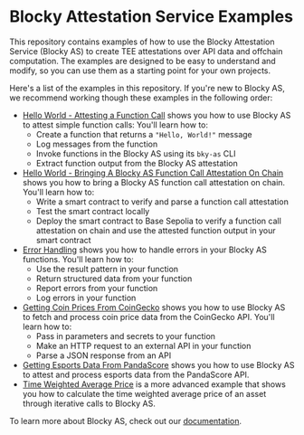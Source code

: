 # Blocky Attestation Service Examples

This repository contains examples of how to use the Blocky Attestation
Service (Blocky AS) to create TEE attestations over API data and offchain
computation. The examples are designed to be easy to understand and modify, so
you can use them as a starting point for your own projects.

Here's a list of the examples in this repository.
If you're new to Blocky AS, we recommend working though these examples in the
following order:

- [Hello World - Attesting a Function Call](./hello_world_attest_fn_call) shows
  you how to use Blocky AS to attest simple function calls: You'll learn how to:
   - Create a function that returns a `"Hello, World!"` message
   - Log messages from the function
   - Invoke functions in the Blocky AS using its `bky-as` CLI
   - Extract function output from the Blocky AS attestation
- [Hello World - Bringing A Blocky AS Function Call Attestation On Chain](./hello_world_on_chain)
  shows you how to bring a Blocky AS function call attestation on chain. You'll
  learn how to:
   - Write a smart contract to verify and parse a function call attestation
   - Test the smart contract locally
   - Deploy the smart contract to Base Sepolia to verify a function call
     attestation on chain and use the attested function output in your smart
     contract
- [Error Handling](./error_handling) shows you how to handle errors in your
  Blocky AS functions. You'll learn how to:
   - Use the result pattern in your function
   - Return structured data from your function
   - Report errors from your function
   - Log errors in your function
- [Getting Coin Prices From CoinGecko](./coin_prices_from_coingecko) shows you
  how to use Blocky AS to fetch and process coin price data from the CoinGecko 
  API. You'll learn how to:
   - Pass in parameters and secrets to your function
   - Make an HTTP request to an external API in your function
   - Parse a JSON response from an API
- [Getting Esports Data From PandaScore](./esports_data_from_pandascore) shows
  you how to use Blocky AS to attest and process esports data from the 
  PandaScore API. 
- [Time Weighted Average Price](./time_weighted_average_price) is a more
  advanced example that shows you how to calculate the time weighted average
  price of an asset through iterative calls to Blocky AS.

To learn more about Blocky AS, check out our
[documentation](https://blocky-docs.redocly.app/v0.1.0-beta.4/).
